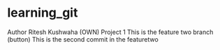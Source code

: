 # learning_git
Author Ritesh Kushwaha (OWN)
Project 1 
This is the feature two branch (button)
This is the  second commit in the  featuretwo 
